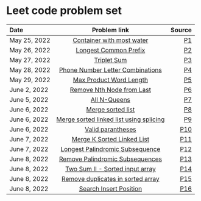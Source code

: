 # Leet code problem set
| Date        | Problem link  																								| Source        |
| :---        | :----:     																									| ---: 			|
| May 25, 2022| [Container with most water](https://leetcode.com/problems/container-with-most-water/) 						| [P1](P1)  	|
| May 26, 2022| [Longest Common Prefix](https://leetcode.com/problems/longest-common-prefix/) 								| [P2](P2)  	|
| May 27, 2022| [Triplet Sum](https://leetcode.com/problems/3sum/) 															| [P3](P3)  	|
| May 28, 2022| [Phone Number Letter Combinations](https://leetcode.com/problems/letter-combinations-of-a-phone-number/) 	| [P4](P4)  	|
| May 29, 2022| [Max Product Word Length](https://leetcode.com/problems/maximum-product-of-word-lengths/) 					| [P5](P5)  	|
| June 2, 2022| [Remove Nth Node from Last](https://leetcode.com/problems/remove-nth-node-from-end-of-list/)				| [P6](P6)		|
| June 5, 2022| [All N-Queens](https://leetcode.com/problems/n-queens/)														| [P7](P7)		|
| June 6, 2022| [Merge sorted list](https://leetcode.com/problems/merge-sorted-array/)										| [P8](P8)		|
| June 6, 2022| [Merge sorted linked list using splicing](https://leetcode.com/problems/merge-two-sorted-lists/)			| [P9](P9)		|
| June 6, 2022| [Valid parantheses](https://leetcode.com/problems/valid-parentheses/)										| [P10](P10)	|
| June 7, 2022| [Merge K Sorted Linked List](https://leetcode.com/problems/merge-k-sorted-lists/)							| [P11](P11)	|
| June 7, 2022| [Longest Palindromic Subsequence](https://leetcode.com/problems/longest-palindromic-subsequence/)			| [P12](P12)	|
| June 8, 2022| [Remove Palindromic Subsequences](https://leetcode.com/problems/remove-palindromic-subsequences/)			| [P13](P13)	|
| June 8, 2022| [Two Sum II - Sorted input array](https://leetcode.com/problems/two-sum-ii-input-array-is-sorted/)			| [P14](P14)	|
| June 8, 2022| [Remove duplicates in sorted array](https://leetcode.com/problems/remove-duplicates-from-sorted-array/)		| [P15](P15)	|
| June 8, 2022| [Search Insert Position](https://leetcode.com/problems/search-insert-position/)								| [P16](P16)	|